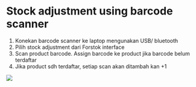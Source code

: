 # Stock adjustment using barcode scanner

1. Konekan barcode scanner ke laptop mengunakan USB/ bluetooth
2. Pilih stock adjustment dari Forstok interface
3. Scan product barcode. Assign barcode ke product jika barcode belum terdaftar
4. Jika product sdh terdaftar, setiap scan akan ditambah kan +1

![](<../../.gitbook/assets/Barcode Scanner (2) (1).gif>)
